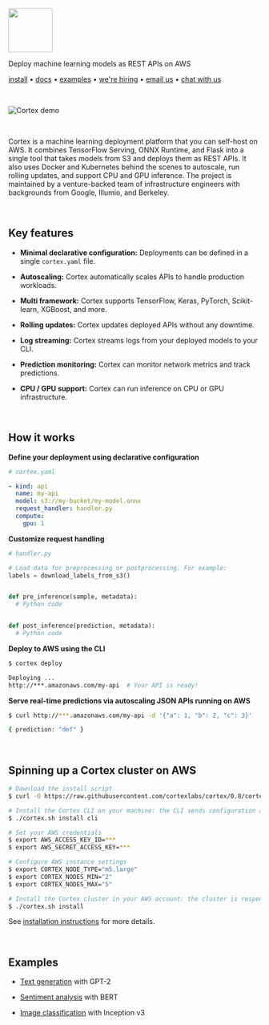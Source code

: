 <img src='https://cortex-public.s3-us-west-2.amazonaws.com/logo.png' height='88'>

Deploy machine learning models as REST APIs on AWS

<!-- CORTEX_VERSION_MINOR x2 (e.g. docs.cortex.dev/v/0.8/...) -->
[install](https://docs.cortex.dev/v/0.8/install) • [docs](https://docs.cortex.dev/v/0.8) • [examples](examples) • [we're hiring](https://angel.co/cortex-labs-inc/jobs) • [email us](mailto:hello@cortex.dev) • [chat with us](https://gitter.im/cortexlabs/cortex)

<br>

![Cortex demo](https://cortex-public.s3-us-west-2.amazonaws.com/demo/gif/v0.8.gif)

<br>

Cortex is a machine learning deployment platform that you can self-host on AWS. It combines TensorFlow Serving, ONNX Runtime, and Flask into a single tool that takes models from S3 and deploys them as REST APIs. It also uses Docker and Kubernetes behind the scenes to autoscale, run rolling updates, and support CPU and GPU inference. The project is maintained by a venture-backed team of infrastructure engineers with backgrounds from Google, Illumio, and Berkeley.

<br>

## Key features

- **Minimal declarative configuration:** Deployments can be defined in a single `cortex.yaml` file.

- **Autoscaling:** Cortex automatically scales APIs to handle production workloads.

- **Multi framework:** Cortex supports TensorFlow, Keras, PyTorch, Scikit-learn, XGBoost, and more.

- **Rolling updates:** Cortex updates deployed APIs without any downtime.

- **Log streaming:** Cortex streams logs from your deployed models to your CLI.

- **Prediction monitoring:** Cortex can monitor network metrics and track predictions.

- **CPU / GPU support:** Cortex can run inference on CPU or GPU infrastructure.

<br>

## How it works

**Define your deployment using declarative configuration**

```yaml
# cortex.yaml

- kind: api
  name: my-api
  model: s3://my-bucket/my-model.onnx
  request_handler: handler.py
  compute:
    gpu: 1
```

**Customize request handling**

```python
# handler.py

# Load data for preprocessing or postprocessing. For example:
labels = download_labels_from_s3()


def pre_inference(sample, metadata):
  # Python code


def post_inference(prediction, metadata):
  # Python code
```

**Deploy to AWS using the CLI**

```bash
$ cortex deploy

Deploying ...
http://***.amazonaws.com/my-api  # Your API is ready!
```

**Serve real-time predictions via autoscaling JSON APIs running on AWS**

```bash
$ curl http://***.amazonaws.com/my-api -d '{"a": 1, "b": 2, "c": 3}'

{ prediction: "def" }
```

<br>

## Spinning up a Cortex cluster on AWS

<!-- CORTEX_VERSION_MINOR_STABLE -->

```bash
# Download the install script
$ curl -O https://raw.githubusercontent.com/cortexlabs/cortex/0.8/cortex.sh && chmod +x cortex.sh

# Install the Cortex CLI on your machine: the CLI sends configuration and code to the Cortex cluster
$ ./cortex.sh install cli

# Set your AWS credentials
$ export AWS_ACCESS_KEY_ID=***
$ export AWS_SECRET_ACCESS_KEY=***

# Configure AWS instance settings
$ export CORTEX_NODE_TYPE="m5.large"
$ export CORTEX_NODES_MIN="2"
$ export CORTEX_NODES_MAX="5"

# Install the Cortex cluster in your AWS account: the cluster is responsible for hosting your APIs
$ ./cortex.sh install
```

<!-- CORTEX_VERSION_MINOR (e.g. docs.cortex.dev/v/0.8/...) -->
See [installation instructions](https://docs.cortex.dev/v/0.8/cluster/install) for more details.

<br>

## Examples

<!-- CORTEX_VERSION_MINOR_STABLE x3 -->
- [Text generation](https://github.com/cortexlabs/cortex/tree/0.8/examples/text-generator) with GPT-2

- [Sentiment analysis](https://github.com/cortexlabs/cortex/tree/0.8/examples/sentiment-analysis) with BERT

- [Image classification](https://github.com/cortexlabs/cortex/tree/0.8/examples/image-classifier) with Inception v3
